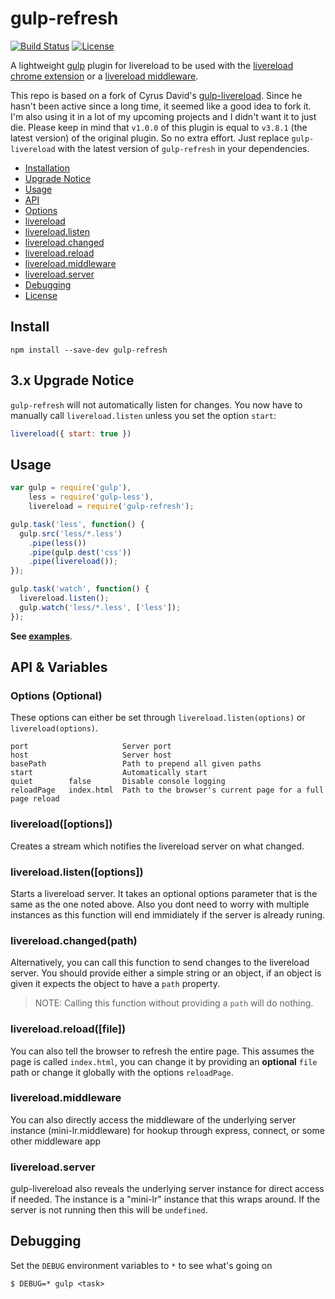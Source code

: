 # gulp-refresh

[![Build Status](https://travis-ci.org/leo/gulp-refresh.svg?branch=master)](https://travis-ci.org/leo/gulp-refresh)
[![License](https://img.shields.io/npm/l/gulp-refresh.svg)](LICENSE.md)

A lightweight [gulp](https://github.com/gulpjs/gulp) plugin for livereload to be used with the [livereload chrome extension](http://livereload.com/extensions/) or a [livereload middleware](https://github.com/intesso/connect-livereload).

This repo is based on a fork of Cyrus David's [gulp-livereload](https://github.com/vohof/gulp-livereload). Since he hasn't been active since a long time, it seemed like a good idea to fork it. I'm also using it in a lot of my upcoming projects and I didn't want it to just die. Please keep in mind that `v1.0.0` of this plugin is equal to `v3.8.1` (the latest version) of the original plugin. So no extra effort. Just replace `gulp-livereload` with the latest version of `gulp-refresh` in your dependencies.

- [Installation](#install)
- [Upgrade Notice](#3x-upgrade-notice)
- [Usage](#usage)
- [API](#api--variables)
 - [Options](#options-optional)
 - [livereload](#livereloadoptions)
 - [livereload.listen](#livereloadlistenoptions)
 - [livereload.changed](#livereloadchangedpath)
 - [livereload.reload](#livereloadreloadfile)
 - [livereload.middleware](#livereloadmiddleware)
 - [livereload.server](#livereloadserver)
- [Debugging](#debugging)
- [License](#license)

Install
---

```
npm install --save-dev gulp-refresh
```

3.x Upgrade Notice
---

`gulp-refresh` will not automatically listen for changes. You now have to manually call `livereload.listen` unless you set the option `start`:

```js
livereload({ start: true })
```

Usage
---

```javascript
var gulp = require('gulp'),
    less = require('gulp-less'),
    livereload = require('gulp-refresh');

gulp.task('less', function() {
  gulp.src('less/*.less')
    .pipe(less())
    .pipe(gulp.dest('css'))
    .pipe(livereload());
});

gulp.task('watch', function() {
  livereload.listen();
  gulp.watch('less/*.less', ['less']);
});
```

**See [examples](examples)**.

API & Variables
---

### Options (Optional)

These options can either be set through `livereload.listen(options)` or `livereload(options)`.

```
port                     Server port
host                     Server host
basePath                 Path to prepend all given paths
start                    Automatically start
quiet        false       Disable console logging
reloadPage   index.html  Path to the browser's current page for a full page reload
```

### livereload([options])

Creates a stream which notifies the livereload server on what changed.

### livereload.listen([options])

Starts a livereload server. It takes an optional options parameter that is the same as the one noted above. Also you dont need to worry with multiple instances as this function will end immidiately if the server is already runing.

### livereload.changed(path)

Alternatively, you can call this function to send changes to the livereload server. You should provide either a simple string or an object, if an object is given it expects the object to have a `path` property.

> NOTE: Calling this function without providing a `path` will do nothing.

### livereload.reload([file])

You can also tell the browser to refresh the entire page. This assumes the page is called `index.html`, you can change it by providing an **optional** `file` path or change it globally with the options `reloadPage`.

###  livereload.middleware

You can also directly access the middleware of the underlying server instance (mini-lr.middleware) for hookup through express, connect, or some other middleware app

### livereload.server

gulp-livereload also reveals the underlying server instance for direct access if needed. The instance is a "mini-lr" instance that this wraps around. If the server is not running then this will be `undefined`.

Debugging
---

Set the `DEBUG` environment variables to `*` to see what's going on


```
$ DEBUG=* gulp <task>
```
